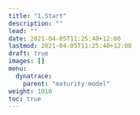 ```yaml
---
title: "1.Start"
description: ""
lead: ""
date: 2021-04-05T11:25:40+12:00
lastmod: 2021-04-05T11:25:40+12:00
draft: true
images: []
menu: 
  dynatrace:
    parent: "maturity-model"
weight: 1010
toc: true
---
```

